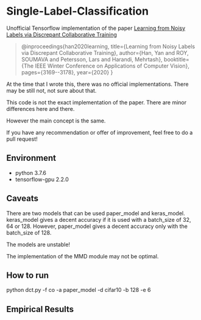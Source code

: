 # Single-Label-Classification

Unofficial Tensorflow implementation of the paper [Learning from Noisy Labels via Discrepant Collaborative Training](http://openaccess.thecvf.com/content_WACV_2020/papers/Han_Learning_from_Noisy_Labels_via_Discrepant_Collaborative_Training_WACV_2020_paper.pdf)

> @inproceedings{han2020learning,
  title={Learning from Noisy Labels via Discrepant Collaborative Training},
    author={Han, Yan and ROY, SOUMAVA and Petersson, Lars and Harandi, Mehrtash},
      booktitle={The IEEE Winter Conference on Applications of Computer Vision},
        pages={3169--3178},
          year={2020}
}


At the time that I wrote this, there was no official implementations. There may be still not, not sure about that.

This code is not the exact implementation of the paper. There are minor differences here and there.

However the main concept is the same.

If you have any recommendation or offer of improvement, feel free to do a pull request! 

## Environment

* python 3.7.6
* tensorflow-gpu 2.2.0

## Caveats

There are two models that can be used paper\_model and keras\_model.
keras\_model gives a decent accuracy if it is used with a batch\_size of 32, 64 or 128.
However, paper\_model gives a decent accuracy only with the batch\_size of 128. 

The models are unstable!

The implementation of the MMD module may not be optimal. 

## How to run

python dct.py -f co -a paper\_model -d cifar10 -b 128 -e 6 

## Empirical Results



